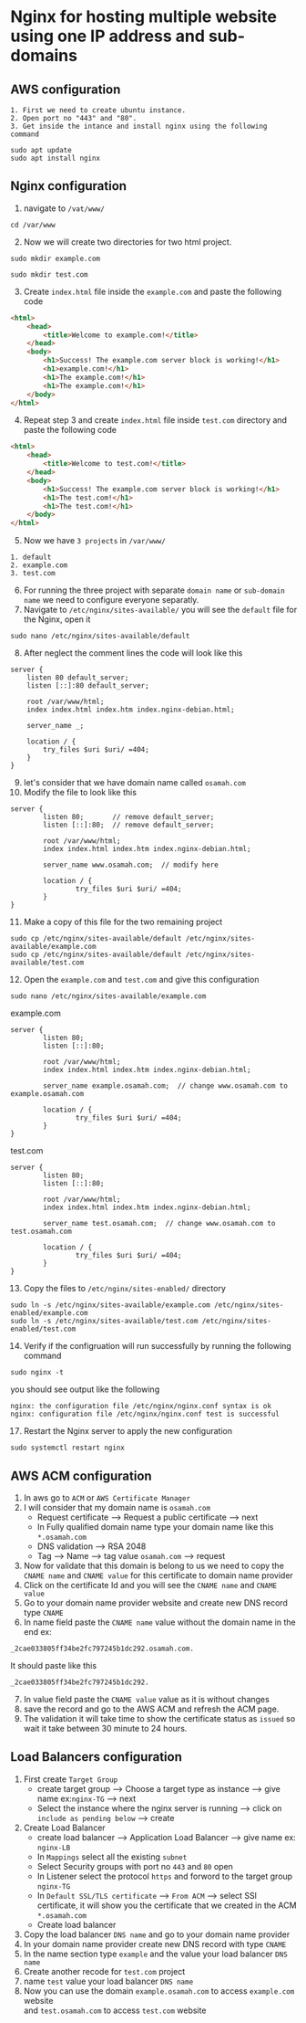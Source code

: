 # Nginx for hosting multiple website using one IP address and sub-domains
## AWS configuration
```
1. First we need to create ubuntu instance.
2. Open port no "443" and "80".
3. Get inside the intance and install nginx using the following command

sudo apt update
sudo apt install nginx
```
## Nginx configuration
1. navigate to `/vat/www/`
```
cd /var/www
```
2. Now we will create two directories for two html project.
```
sudo mkdir example.com
```
```
sudo mkdir test.com
```
3. Create `index.html` file inside the `example.com` and paste the following code
```html
<html>
    <head>
        <title>Welcome to example.com!</title>
    </head>
    <body>
        <h1>Success! The example.com server block is working!</h1>
        <h1>example.com!</h1>
        <h1>The example.com!</h1>
        <h1>The example.com!</h1>    
    </body>
</html>
```
4. Repeat step 3 and create `index.html` file inside `test.com` directory and paste the following code
```html
<html>
    <head>
        <title>Welcome to test.com!</title>
    </head>
    <body>
        <h1>Success! The example.com server block is working!</h1>
        <h1>The test.com!</h1>
        <h1>The test.com!</h1>    
    </body>
</html>
```
5. Now we have `3 projects` in `/var/www/`
```
1. default
2. example.com	
3. test.com
```
6. For running the three project with separate `domain name` or `sub-domain name` we need to configure everyone separatly.
7. Navigate to `/etc/nginx/sites-available/` you will see the `default` file for the Nginx, open it
```
sudo nano /etc/nginx/sites-available/default
```
8. After neglect the comment lines the code will look like this
```
server {
	listen 80 default_server;
	listen [::]:80 default_server;

	root /var/www/html;
	index index.html index.htm index.nginx-debian.html;

	server_name _;

	location / {
		try_files $uri $uri/ =404;
	}
}
```
9. let's consider that we have domain name called `osamah.com`
10. Modify the file to look like this 
```
server {
        listen 80;       // remove default_server;
        listen [::]:80;  // remove default_server;

        root /var/www/html;
        index index.html index.htm index.nginx-debian.html;

        server_name www.osamah.com;  // modify here

        location / {
                try_files $uri $uri/ =404;
        }
}
```
11. Make a copy of this file for the two remaining project
```
sudo cp /etc/nginx/sites-available/default /etc/nginx/sites-available/example.com
sudo cp /etc/nginx/sites-available/default /etc/nginx/sites-available/test.com
```
12. Open the `example.com` and `test.com` and give this configuration
```
sudo nano /etc/nginx/sites-available/example.com 
```
example.com
```
server {
        listen 80;       
        listen [::]:80;  

        root /var/www/html;
        index index.html index.htm index.nginx-debian.html;

        server_name example.osamah.com;  // change www.osamah.com to example.osamah.com

        location / {
                try_files $uri $uri/ =404;
        }
}
```
test.com
```
server {
        listen 80;       
        listen [::]:80;  

        root /var/www/html;
        index index.html index.htm index.nginx-debian.html;

        server_name test.osamah.com;  // change www.osamah.com to test.osamah.com

        location / {
                try_files $uri $uri/ =404;
        }
}
```
13. Copy the files to `/etc/nginx/sites-enabled/` directory
```
sudo ln -s /etc/nginx/sites-available/example.com /etc/nginx/sites-enabled/example.com
sudo ln -s /etc/nginx/sites-available/test.com /etc/nginx/sites-enabled/test.com
```
14. Verify if the configruation will run successfully by running the following command
```
sudo nginx -t
```
you should see output like the following
```
nginx: the configuration file /etc/nginx/nginx.conf syntax is ok
nginx: configuration file /etc/nginx/nginx.conf test is successful
```

17. Restart the Nginx server to apply the new configuration
```
sudo systemctl restart nginx
```
## AWS ACM configuration
1. In aws go to `ACM` or `AWS Certificate Manager`
2. I will consider that my domain name is `osamah.com`
   - Request certificate --> Request a public certificate --> next
   - In Fully qualified domain name type your domain name like this `*.osamah.com`
   - DNS validation --> RSA 2048
   - Tag --> Name --> tag value `osamah.com` --> request
3. Now for validate that this domain is belong to us we need to copy the `CNAME name` and `CNAME value` for this certificate to domain name provider
4. Click on the certificate Id and you will see the `CNAME name` and `CNAME value`
5. Go to your domain name provider website and create new DNS record type `CNAME`
6. In name field paste the `CNAME name` value without the domain name in the end
ex:
```
_2cae033805ff34be2fc797245b1dc292.osamah.com.  
```
It should paste like this
```
_2cae033805ff34be2fc797245b1dc292.
```
7. In value field paste the `CNAME value` value as it is without changes
8. save the record and go to the AWS ACM and refresh the ACM page.
9. The validation it will take time to show the certificate status as `issued` so wait it take between 30 minute to 24 hours. 
## Load Balancers configuration
1. First create `Target Group`
   - create target group --> Choose a target type as instance --> give name ex:`nginx-TG` --> next
   - Select the instance where the nginx server is running --> click on `include as pending below` --> create
2. Create Load Balancer
   - create load balancer --> Application Load Balancer --> give name ex: `nginx-LB`
   - In `Mappings` select all the existing `subnet`
   - Select Security groups with port no `443` and `80` open
   - In Listener select the protocol `https` and forword to the target group `nginx-TG`
   - In `Default SSL/TLS certificate` --> `From ACM` --> select SSl certificate, it will show you the certificate that we created in the ACM `*.osamah.com` 
   - Create load balancer
3. Copy the load balancer `DNS name` and go to your domain name provider
4. In your domain name provider create new DNS record with type `CNAME`
5. In the name section type `example` and the value your load balancer `DNS name` 
6. Create another recode for `test.com` project
7. name `test` value your load balancer `DNS name`
8. Now you can use the domain `example.osamah.com` to access `example.com` website  
and `test.osamah.com` to access `test.com` website
